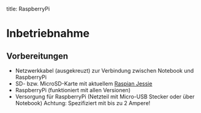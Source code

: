 title: RaspberryPi

# Inbetriebnahme
## Vorbereitungen

* Netzwerkkabel (ausgekreuzt) zur Verbindung zwischen Notebook und RaspberryPi
* SD- bzw. MicroSD-Karte mit aktuellem [Raspian Jessie](https://www.raspberrypi.org/downloads/raspbian/)
* RaspberryPi (funktioniert mit allen Versionen)
* Versorgung für RaspberryPi (Netzteil mit Micro-USB Stecker oder über Notebook) Achtung: Spezifiziert mit bis zu 2 Ampere!
